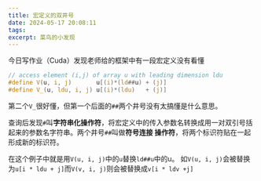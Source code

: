 ```yaml
---
title: 宏定义的双井号
date: 2024-05-17 20:08:11
tags:
excerpt: 菜鸟的小发现
---
```


今日写作业（Cuda）发现老师给的框架中有一段宏定义没有看懂

```c
// access element (i,j) of array u with leading dimension ldu
#define V(u, i, j)       u[(i)*(ld##u) + (j)]
#define V_(u, ldu, i, j) u[(i)*(ldu)   + (j)]
```
第二个`V_`很好懂，但第一个后面的`##`两个井号没有太搞懂是什么意思。

查询后发现`#`叫**字符串化操作符**，将宏定义中的传入参数名转换成用一对双引号括起来的参数名字符串。两个井号`##`叫做**符号连接 操作符**，将两个标识符贴在一起形成新的标识符。

在这个例子中就是用`V(u, i, j)`中的`u`替换`ld##u`中的u。
如`V(u, i, j)`会被替换为`u[i * ldu + j]`而`V(v, i, j)`则会被替换成`v[i * ldv +j]`
